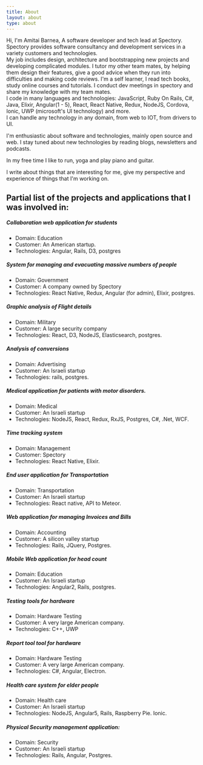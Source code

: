 ```yaml
---
title: About
layout: about
type: about
---
```


Hi, I'm Amitai Barnea, A software developer and tech lead at Spectory.   
Spectory provides software consultancy and development services in a variety customers and technologies.   
My job includes design, architecture and bootstrapping new projects and developing complicated modules. I tutor my other team mates, by helping them design their features, give a good advice when they run into difficulties and making code reviews.
I'm a self learner, I read tech books, study online courses and tutorials. I conduct dev meetings in spectory and share my knowledge with my team mates.  
I code in many languages and technologies: JavaScript, Ruby On Rails, C#, Java, Elixir, Angular(1 - 5), React, React Native, Redux, NodeJS, Cordova, Ionic, UWP (microsoft's UI technology) and more.   
I can handle any technology in any domain, from web to IOT, from drivers to UI.

I'm enthusiastic about software and technologies, mainly open source and web. I stay tuned about new technologies by reading blogs, newsletters and podcasts. 

In my free time I like to run, yoga and play piano and guitar.

I write about things that are interesting for me, give my perspective and experience of things that I'm working on.   

## Partial list of the projects and applications that I was involved in:
##### Collaboration web application for students
- Domain: Education
- Customer: An American startup.  
- Technologies: Angular, Rails, D3, postgres


##### System for managing and evacuating massive numbers of people
- Domain: Government  
- Customer: A company owned by Spectory  
- Technologies: React Native, Redux, Angular (for admin), Elixir, postgres.


##### Graphic analysis of Flight details
- Domain: Military
- Customer: A large security company  
- Technologies: React, D3, NodeJS, Elasticsearch, postgres.  


##### Analysis of conversions
- Domain: Advertising  
- Customer: An Israeli startup  
- Technologies: rails, postgres.  


##### Medical application for patients with motor disorders.
- Domain: Medical  
- Customer: An Israeli startup 
- Technologies: NodeJS, React, Redux, RxJS, Postgres, C#, .Net, WCF.  


##### Time tracking system
- Domain: Management  
- Customer: Spectory  
- Technologies: React Native, Elixir.  


##### End user application for Transportation
- Domain: Transportation  
- Customer: An Israeli startup    
- Technologies: React native, API to Meteor.  


##### Web application for managing Invoices and Bills
- Domain: Accounting 
- Customer: A silicon valley startup  
- Technologies: Rails, JQuery, Postgres.  


##### Mobile Web application for head count
- Domain: Education  
- Customer: An Israeli startup   
- Technologies: Angular2, Rails, postgres.  


##### Testing tools for hardware
- Domain: Hardware Testing
- Customer: A very large American company.  
- Technologies: C++, UWP  


##### Report tool tool for hardware
- Domain: Hardware  Testing
- Customer: A very large American company. 
- Technologies: C#, Angular, Electron.


##### Health care system for elder people
- Domain: Health care  
- Customer: An Israeli startup    
- Technologies: NodeJS, Angular5, Rails, Raspberry Pie. Ionic.


##### Physical Security management application:
- Domain: Security  
- Customer: An Israeli startup    
- Technologies: Rails, Angular, Postgres.  





